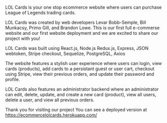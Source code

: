 LOL Cards is your one stop ecommerce website where users can purchase League of Legends trading cards. 

LOL Cards was created by web developers Levar Bobb-Semple, Bill Munkacsy, Primo Gill, and Brandon Lowe. This is our first full e-commerse website and our first website deployment and we are excited to share our project with you!

LOL Cards was built using React.js, Node.js Redux.js, Express, JSON webtoken, Stripe checkout, Sequelize, PostgreSQL, Axios

The website features a stylish user experience where users can login, view cards (products), add cards to a persistant guest or user cart, checkout using Stripe, view their previous orders, and update their password and profile.

LOL Cards also features an administrator backend where an administrator can edit, delete, update, and create a new card (product), view all users, delete a user, and view all previous orders.

Thank you for visiting our project 
You can see a deployed version at https://ecommercelolcards.herokuapp.com/